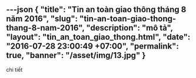 ---json
{
    "title": "Tin an toàn giao thông tháng 8 năm 2016",
    "slug": "tin-an-toan-giao-thong-thang-8-nam-2016",
    "description": "mô tả",
    "layout": "tin_an_toan_giao_thong.html",
    "date": "2016-07-28 23:00:49 +07:00",
    "permalink": true,
    "banner": "/asset/img/13.jpg"
}
---
chi tiết